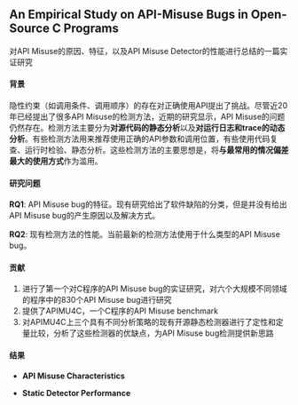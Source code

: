 ## An Empirical Study on API-Misuse Bugs in Open-Source C Programs

对API Misuse的原因、特征，以及API Misuse Detector的性能进行总结的一篇实证研究

#### 背景

隐性约束（如调用条件、调用顺序）的存在对正确使用API提出了挑战。尽管近20年已经提出了很多API Misuse的检测方法，近期的研究显示，API Misuse的问题仍然存在。检测方法主要分为**对源代码的静态分析**以及**对运行日志和trace的动态分析**。有些检测方法用来推荐使用正确的API参数和调用位置，有些使用代码复查、运行时检验、静态分析。这些检测方法的主要思想是，将**与最常用的情况偏差最大的使用方式**作为滥用。

#### 研究问题

**RQ1**: API Misuse bug的特征。现有研究给出了软件缺陷的分类，但是并没有给出API Misuse bug的产生原因以及解决方式。

**RQ2**: 现有检测方法的性能。当前最新的检测方法使用于什么类型的API Misuse bug。

#### 贡献

1. 进行了第一个对C程序的API Misuse bug的实证研究，对六个大规模不同领域的程序中的830个API Misuse bug进行研究
2. 提供了APIMU4C，一个C程序的API Misuse benchmark
3. 对APIMU4C上三个具有不同分析策略的现有开源静态检测器进行了定性和定量比较，分析了这些检测器的优缺点，为API Misuse bug检测提供新思路

#### 结果

* **API Misuse Characteristics**



* **Static Detector Performance**





























